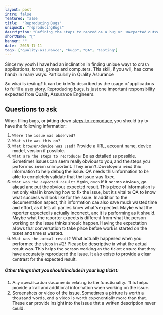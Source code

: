 ```yaml
---
layout: post
intro: false
featured: false
title:  "Reproducing Bugs"
uniqueID: "reproducingBugs"
description: "Defining the steps to reproduce a bug or unexpected outcome of a test is a necessary skill for QA. These are some questions I ask myself when creating STRs."
shortName: "🐞"
banner: ""
date:  2015-11-11
tags: ["quality-assurance", "bugs", "QA", "testing"]
---
```


Since my youth I have had an inclination in finding unique ways to crash applications, forms, games and computers. This skill, if you will, has come handy in many ways. Particularly in Quality Assurance.

So what is testing? It can be briefly described as the usage of applications to fulfill a [user story](https://en.wikipedia.org/wiki/User_story). Reproducing bugs, is just one important responsibility expected from Quality Assurance Engineers.

## Questions to ask

When filing bugs, or jotting down [steps-to-reproduce](https://en.wikipedia.org/wiki/Software_bug), you should try to have the following information:

1. `Where the issue was observed?`
2. `What site was this on?`
2. `What browser/device was used?` Provide a URL, account name, device model, version if possible.
3. `What are the steps to reproduce?` Be as detailed as possible. Sometimes issues can seem really obvious to you, and the steps you performed seem unimportant. They aren't. Developers need this information to help debug the issue. QA needs this information to be able to completely validate that the issue was fixed.
4. `What was the expected result?` Again, even if it seems obvious, go ahead and put the obvious expected result. This piece of information is not only vital in knowing how to fix the issue, but it's vital to QA to know what success will look like for the issue. In addition to the documentation aspect, this information can also save much wasted time and effort, as it lets all parties know what's expected. Maybe what the reporter expected is actually incorrect, and it is performing as it should. Maybe what the reporter expects is different from what the person working on the issue thinks should happen. Having the expectation allows that conversation to take place before work is started on the ticket and time is wasted.
5. `What was the actual result?` What actually happened when you performed the steps in #2? Please be descriptive in what the actual result was. This helps the person working on the ticket ensure that they have accurately reproduced the issue. It also exists to provide a clear contrast for the expected result.

##### Other things that you should include in your bug ticket:

1. Any specification documents relating to the functionality. This helps provide a trail and additional information when working on the issue.
2. Screenshots or video of the issue. Sometimes a picture is worth a thousand words, and a video is worth exponentially more than that. These can provide insight into the issue that a written description never could.
